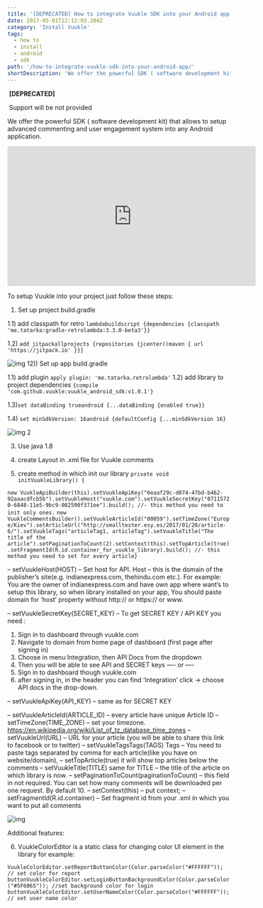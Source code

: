 ```yaml
---
title: '[DEPRECATED] How to integrate Vuukle SDK into your Android app'
date: 2017-05-01T22:12:03.284Z
category: 'Install Vuukle'
tags:
  - how to
  - install
  - android
  - sdk
path: '/how-to-integrate-vuukle-sdk-into-your-android-app/'
shortDescription: 'We offer the powerful SDK ( software development kit) that allows to setup advanced commenting and user engagement system into any Android application.'
---
```


​ **[DEPRECATED]**

​ Support will be not provided

We offer the powerful SDK ( software development kit) that allows to setup advanced commenting and user engagement system into any Android application.

<iframe width="560" height="315" src="https://www.youtube.com/embed/-E4fPdv-qT8" frameborder="0" allowfullscreen></iframe>

To setup Vuukle into your project just follow these steps:

1. Set up project build.gradle

1.1) add classpath for retro
`lambdabuildscript {dependencies {classpath 'me.tatarka:gradle-retrolambda:3.3.0-beta3'}}`

1.2) `add jitpackallprojects {repositories {jcenter()maven { url 'https://jitpack.io' }}}`

![img 1](/img/how-to-integrate-vuukle-sdk-into-your-android-app-img_1.jpg)2)) Set up app build.gradle

1.1) add plugin
`apply plugin: 'me.tatarka.retrolambda'`
1.2) add library to project
dependencies `{compile 'com.github.vuukle:vuukle_android_sdk:v1.0.1'}`

1.3)`set dataBinding trueandroid {...dataBinding {enabled true}}`

1.4) `set minSdkVersion: 16android {defaultConfig {...minSdkVersion 16}`

![img 2](/img/how-to-integrate-vuukle-sdk-into-your-android-app-img_2.jpg)

3. Use java 1.8

4. create Layout in .xml file for Vuukle comments

5. create method in which init our library
   `private void initVuukleLibrary() {`

`new VuukleApiBuilder(this).setVuukleApiKey("6eaaf29c-d074-47bd-b462-92aaacdfcb5b").setVuukleHost("vuukle.com").setVuukleSecretKey("07115720-6848-11e5-9bc9-002590f371ee").build(); //- this method you need to init only ones.`
`new VuukleCommentsBuilder().setVuukleArticleId("00059").setTimeZone("Europe/Kiev").setArticleUrl("http://smalltester.esy.es/2017/01/20/article-6/").setVuukleTags("articleTag1, articleTag").setVuukleTitle("The title of the article").setPaginationToCount(2).setContext(this).setTopArticle(true).setFragmentId(R.id.container_for_vuukle_library).build(); //- this method you need to set for every article}`

– setVuukleHost(HOST) – Set host for API. Host – this is the domain of the publisher’s site(e.g. indianexpress.com, thehindu.com etc.).
For example: You are the owner of indianexpress.com and have own app where want’s to setup this library,
so when library installed on your app, You should paste domain for ‘host’ property without http:// or https:// or www.

– setVuukleSecretKey(SECRET_KEY) – To get SECRET KEY / API KEY you need :

1. Sign in to dashboard through vuukle.com
2. Navigate to domain from home page of dashboard (first page after signing in)
3. Choose in menu Integration, then API Docs from the dropdown
4. Then you will be able to see API and SECRET keys
   —- or —-
5. Sign in to dashboard though vuukle.com
6. after signing in, in the header you can find ‘Integration’ click -> choose API docs in the drop-down.

– setVuukleApiKey(API_KEY) – same as for SECRET KEY

– setVuukleArticleId(ARTICLE_ID) – every article have unique Article ID
– setTimeZone(TIME_ZONE) – set your timezone. https://en.wikipedia.org/wiki/List_of_tz_database_time_zones
– setVuukleUrl(URL) – URL for your article (you will be able to share this link to facebook or to twitter)
– setVuukleTagsTags(TAGS) Tags – You need to paste tags separated by comma for each article(like you have on website/domain),
– setTopArticle(true) it will show top articles below the comments
– setVuukleTitle(TITLE) same for TITLE – the title of the article on which library is now.
– setPaginationToCount(paginationToCount) – this field in not required. You can set how many comments will be downloaded per one request. By default 10.
– setContext(this) – put context;
– setFragmentId(R.id.container) – Set fragment id from your .xml in which you want to put all comments

![img](/img/how-to-integrate-vuukle-sdk-into-your-android-app-img_3.jpg)

Additional features:

6. VuukleColorEditor is a static class for changing color UI element in the library for example:

`VuukleColorEditor.setReportButtonColor(Color.parseColor("#FFFFFF")); // set color for report buttonVuukleColorEditor.setLoginButtonBackgroundColor(Color.parseColor("#5F6065")); //set background color for login buttonVuukleColorEditor.setUserNameColor(Color.parseColor("#FFFFFF")); // set user name color`
